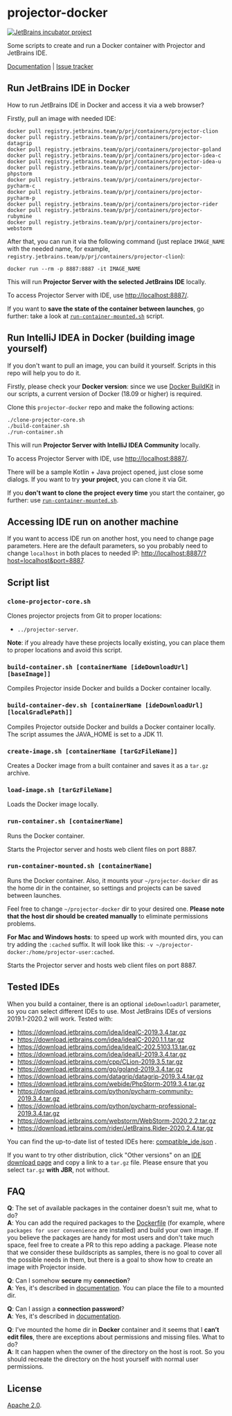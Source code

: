 # projector-docker

[![JetBrains incubator project](https://jb.gg/badges/incubator.svg)](https://confluence.jetbrains.com/display/ALL/JetBrains+on+GitHub)

Some scripts to create and run a Docker container with Projector and JetBrains IDE.

[Documentation](https://jetbrains.github.io/projector-client/mkdocs/latest/)
| [Issue tracker](https://youtrack.jetbrains.com/issues/PRJ)

## Run JetBrains IDE in Docker

How to run JetBrains IDE in Docker and access it via a web browser?

Firstly, pull an image with needed IDE:

```shell
docker pull registry.jetbrains.team/p/prj/containers/projector-clion
docker pull registry.jetbrains.team/p/prj/containers/projector-datagrip
docker pull registry.jetbrains.team/p/prj/containers/projector-goland
docker pull registry.jetbrains.team/p/prj/containers/projector-idea-c
docker pull registry.jetbrains.team/p/prj/containers/projector-idea-u
docker pull registry.jetbrains.team/p/prj/containers/projector-phpstorm
docker pull registry.jetbrains.team/p/prj/containers/projector-pycharm-c
docker pull registry.jetbrains.team/p/prj/containers/projector-pycharm-p
docker pull registry.jetbrains.team/p/prj/containers/projector-rider
docker pull registry.jetbrains.team/p/prj/containers/projector-rubymine
docker pull registry.jetbrains.team/p/prj/containers/projector-webstorm
```

After that, you can run it via the following command (just replace `IMAGE_NAME` with the needed name, for
example, `registry.jetbrains.team/p/prj/containers/projector-clion`):

```shell
docker run --rm -p 8887:8887 -it IMAGE_NAME
```

This will run **Projector Server with the selected JetBrains IDE** locally.

To access Projector Server with IDE, use <http://localhost:8887/>.

If you want to **save the state of the container between launches**, go further: take a look
at [`run-container-mounted.sh`](#run-container-mountedsh-containername) script.

## Run IntelliJ IDEA in Docker (building image yourself)

If you don't want to pull an image, you can build it yourself. Scripts in this repo will help you to do it.

Firstly, please check your **Docker version**: since we
use [Docker BuildKit](https://docs.docker.com/develop/develop-images/build_enhancements/) in our scripts, a current
version of Docker (18.09 or higher) is required.

Clone this `projector-docker` repo and make the following actions:

```shell script
./clone-projector-core.sh
./build-container.sh
./run-container.sh
```

This will run **Projector Server with IntelliJ IDEA Community** locally.

To access Projector Server with IDE, use <http://localhost:8887/>.

There will be a sample Kotlin + Java project opened, just close some dialogs. If you want to try **your project**, you can clone it via Git.

If you **don't want to clone the project every time** you start the container, go further: use [`run-container-mounted.sh`](#run-container-mountedsh-containername).

## Accessing IDE run on another machine

If you want to access IDE run on another host, you need to change page parameters. Here are the default parameters, so you probably need to change `localhost` in both places to needed IP: <http://localhost:8887/?host=localhost&port=8887>.

## Script list
### `clone-projector-core.sh`
Clones projector projects from Git to proper locations:
- `../projector-server`.

**Note**: if you already have these projects locally existing, you can place them to proper locations and avoid this script.

### `build-container.sh [containerName [ideDownloadUrl] [baseImage]]`
Compiles Projector inside Docker and builds a Docker container locally.

### `build-container-dev.sh [containerName [ideDownloadUrl] [localGradlePath]]`
Compiles Projector outside Docker and builds a Docker container locally. The script assumes the JAVA_HOME is set to a JDK 11.

### `create-image.sh [containerName [tarGzFileName]]`
Creates a Docker image from a built container and saves it as a `tar.gz` archive.

### `load-image.sh [tarGzFileName]`
Loads the Docker image locally.

### `run-container.sh [containerName]`
Runs the Docker container.

Starts the Projector server and hosts web client files on port 8887.

### `run-container-mounted.sh [containerName]`
Runs the Docker container. Also, it mounts your `~/projector-docker` dir as the home dir in the container, so settings and projects can be saved between launches.

Feel free to change `~/projector-docker` dir to your desired one. **Please note that the host dir should be created manually** to eliminate permissions problems.

**For Mac and Windows hosts**: to speed up work with mounted dirs, you can try adding the `:cached` suffix. It will look like this: `-v ~/projector-docker:/home/projector-user:cached`.

Starts the Projector server and hosts web client files on port 8887.

## Tested IDEs
When you build a container, there is an optional `ideDownloadUrl` parameter, so you can select different IDEs to use. Most JetBrains IDEs of versions 2019.1-2020.2 will work. Tested with:
- https://download.jetbrains.com/idea/ideaIC-2019.3.4.tar.gz
- https://download.jetbrains.com/idea/ideaIC-2020.1.1.tar.gz
- https://download.jetbrains.com/idea/ideaIC-202.5103.13.tar.gz
- https://download.jetbrains.com/idea/ideaIU-2019.3.4.tar.gz
- https://download.jetbrains.com/cpp/CLion-2019.3.5.tar.gz
- https://download.jetbrains.com/go/goland-2019.3.4.tar.gz
- https://download.jetbrains.com/datagrip/datagrip-2019.3.4.tar.gz
- https://download.jetbrains.com/webide/PhpStorm-2019.3.4.tar.gz
- https://download.jetbrains.com/python/pycharm-community-2019.3.4.tar.gz
- https://download.jetbrains.com/python/pycharm-professional-2019.3.4.tar.gz
- https://download.jetbrains.com/webstorm/WebStorm-2020.2.2.tar.gz
- https://download.jetbrains.com/rider/JetBrains.Rider-2020.2.4.tar.gz

You can find the up-to-date list of tested IDEs
here: [compatible_ide.json](https://github.com/JetBrains/projector-installer/blob/master/projector_installer/compatible_ide.json)
.

If you want to try other distribution, click "Other versions" on
an [IDE download page](https://www.jetbrains.com/idea/download/) and copy a link to a `tar.gz` file. Please ensure that
you select `tar.gz` **with JBR**, not without.

## FAQ

**Q**: The set of available packages in the container doesn't suit me, what to do?  
**A**: You can add the required packages to the [Dockerfile](Dockerfile) (for example, where `packages for user convenience` are installed) and build your own image. If you believe the packages are handy for most users and don't take much space, feel free to create a PR to this repo adding a package. Please note that we consider these buildscripts as samples, there is no goal to cover all the possible needs in them, but there is a goal to show how to create an image with Projector inside.

**Q**: Can I somehow **secure** my **connection**?  
**A**: Yes, it's described in [documentation](https://jetbrains.github.io/projector-client/mkdocs/latest/ij_user_guide/server_customization/#making-the-connection-secure). You can place the file to a mounted dir.

**Q**: Can I assign a **connection password**?  
**A**: Yes, it's described in [documentation](https://jetbrains.github.io/projector-client/mkdocs/latest/ij_user_guide/server_customization/#assigning-connection-password).

**Q**: I’ve mounted the home dir in **Docker** container and it seems that I **can’t edit files**, there are exceptions about permissions and missing files. What to do?  
**A**: It can happen when the owner of the directory on the host is root. So you should recreate the directory on the host yourself with normal user permissions.

## License
[Apache 2.0](LICENSE.txt).
